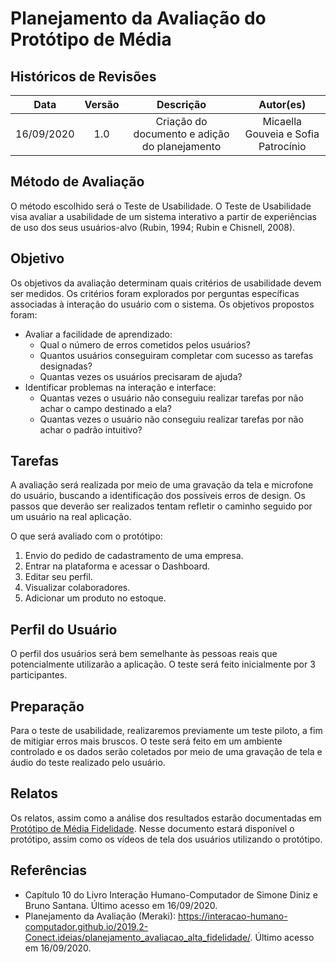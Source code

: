 # Planejamento da Avaliação do Protótipo de Média

## Históricos de Revisões
|    Data    | Versão |         Descrição         |           Autor(es)            |
| :--------: | :----: | :-----------------------: | :----------------------------: |
| 16/09/2020 |  1.0   | Criação do documento e adição do planejamento   | Micaella Gouveia e Sofia Patrocínio|

## Método de Avaliação
O método escolhido será o Teste de Usabilidade.
O Teste de Usabilidade visa avaliar a usabilidade de um sistema interativo a partir de experiências de uso dos seus usuários-alvo (Rubin, 1994; Rubin e Chisnell, 2008).

## Objetivo
Os objetivos da avaliação determinam quais critérios de usabilidade devem ser medidos.  Os critérios foram explorados por perguntas específicas associadas à interação do usuário com o sistema.
Os objetivos propostos foram:

* Avaliar a facilidade de aprendizado:
    * Qual o número de erros cometidos pelos usuários?
    * Quantos usuários conseguiram completar com sucesso as tarefas designadas?
    * Quantas vezes os usuários precisaram de ajuda?
* Identificar problemas na interação e interface:
    * Quantas vezes o usuário não conseguiu realizar tarefas por não achar o campo destinado a ela?
    * Quantas vezes o usuário não conseguiu realizar tarefas por não achar o padrão intuitivo?

## Tarefas
A avaliação será realizada por meio de uma gravação da tela e microfone do usuário, buscando a identificação dos possíveis erros de design.
Os passos que deverão ser realizados tentam refletir o caminho seguido por um usuário na real aplicação.

O que será avaliado com o protótipo:

1. Envio do pedido de cadastramento de uma empresa.
2. Entrar na plataforma e acessar o Dashboard.
3. Editar seu perfil.
5. Visualizar colaboradores.
6. Adicionar um produto no estoque.

## Perfil do Usuário
O perfil dos usuários será bem semelhante às pessoas reais que potencialmente utilizarão a aplicação. O teste será feito inicialmente por 3 participantes.

## Preparação
Para o teste de usabilidade, realizaremos previamente um teste piloto, a fim de mitigiar erros mais bruscos. O teste será feito em um ambiente controlado e os dados serão coletados por meio de uma gravação de tela e áudio do teste realizado pelo usuário.

## Relatos
Os relatos, assim como a análise dos resultados estarão documentadas em [Protótipo de Média Fidelidade](Product/Prototipo_Media.md). Nesse documento estará disponível o protótipo, assim como os vídeos de tela dos usuários utilizando o protótipo.

## Referências
* Capítulo 10 do Livro Interação Humano-Computador de Simone Diniz e Bruno Santana. Último acesso em 16/09/2020.
* Planejamento da Avaliação (Meraki): <https://interacao-humano-computador.github.io/2019.2-Conect.ideias/planejamento_avaliacao_alta_fidelidade/>. Último acesso em 16/09/2020.